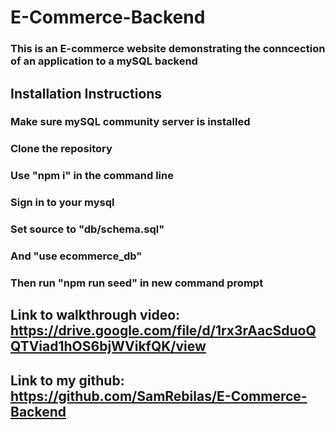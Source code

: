 # E-Commerce-Backend

### This is an E-commerce website demonstrating the conncection of an application to a mySQL backend

## Installation Instructions

### Make sure mySQL community server is installed
### Clone the repository
### Use "npm i" in the command line
### Sign in to your mysql
### Set source to "db/schema.sql"
### And "use ecommerce_db"
### Then run "npm run seed" in new command prompt



## Link to walkthrough video: https://drive.google.com/file/d/1rx3rAacSduoQQTViad1hOS6bjWVikfQK/view
## Link to my github: https://github.com/SamRebilas/E-Commerce-Backend